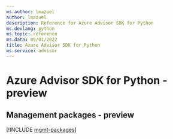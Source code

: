 ```yaml
---
ms.author: lmazuel
author: lmazuel
description: Reference for Azure Advisor SDK for Python
ms.devlang: python
ms.topic: reference
ms.data: 09/01/2022
title: Azure Advisor SDK for Python
ms.service: advisor
---
```

# Azure Advisor SDK for Python - preview

## Management packages - preview
[!INCLUDE [mgmt-packages](advisor-mgmt-index.md)]